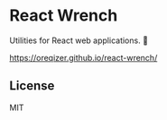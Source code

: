 # React Wrench

Utilities for React web applications. :wrench:

https://oreqizer.github.io/react-wrench/

## License

MIT
